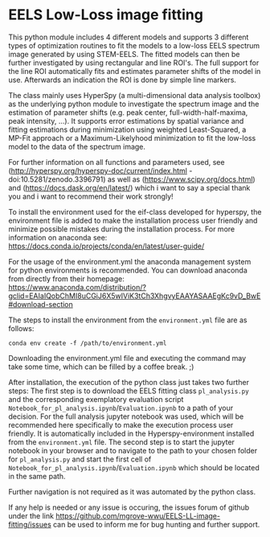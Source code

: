 # EELS Low-Loss image fitting

This python module includes 4 different models and supports 3 different types of optimization routines to fit the models to a low-loss EELS spectrum image generated by using STEM-EELS. The fitted models can then be further investigated by using rectangular and line ROI's. The full support for the line ROI automatically fits and estimates parameter shifts of the model in use. Afterwards an indication the ROI is done by simple line markers.

The class mainly uses HyperSpy (a multi-dimensional data analysis toolbox) as the underlying python module to investigate the spectrum image and the estimation of parameter shifts (e.g. peak center, full-width-half-maxima, peak intensity, ...). It supports error estimations by spatial variance and fitting estimations during minimization using weighted Least-Squared, a MP-Fit approach or a Maximum-Likelyhood minimization to fit the low-loss model to the data of the spectrum image.

For further information on all functions and parameters used, see (http://hyperspy.org/hyperspy-doc/current/index.html - doi:10.5281/zenodo.3396791) as well as (https://www.scipy.org/docs.html) and (https://docs.dask.org/en/latest/) which i want to say a special thank you and i want to recommend their work strongly! 

To install the environment used for the eif-class developed for hyperspy, the environment file is added to make the installation process user friendly and minimize possible mistakes during the installation process. For more information on anaconda see: https://docs.conda.io/projects/conda/en/latest/user-guide/

For the usage of the environment.yml the anaconda management system for python environments is recommended. You can download anaconda from directly from their homepage: https://www.anaconda.com/distribution/?gclid=EAIaIQobChMI8uCGiJ6X5wIViK3tCh3XhgvyEAAYASAAEgKc9vD_BwE#download-section

The steps to install the environment from the `environment.yml` file are as follows:

```
conda env create -f /path/to/environment.yml
```

Downloading the environment.yml file and executing the command may take some time, which can be filled by a coffee break. ;)

After installation, the execution of the python class just takes two further steps:
The first step is to download the EELS fitting class `pl_analysis.py` and the corresponding exemplatory evaluation script `Notebook_for_pl_analysis.ipynb`/`Evaluation.ipynb` to a path of your decision. For the full analysis jupyter notebook was used, which will be recommended here specifically to make the execution process user friendly. It is automatically included in the Hyperspy-environment installed from the `environment.yml` file.
The second step is to start the jupyter notebook in your browser and to navigate to the path to your chosen folder for  `pl_analysis.py` and start the first cell of  `Notebook_for_pl_analysis.ipynb`/`Evaluation.ipynb` which should be located in the same path.

Further navigation is not required as it was automated by the python class.

If any help is needed or any issue is occuring, the issues forum of github under the link https://github.com/mgrove-wwu/EELS-LL-image-fitting/issues can be used to inform me for bug hunting and further support.
